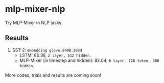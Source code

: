 # mlp-mixer-nlp
Try MLP-Mixer in NLP tasks.

## Results
1. SST-2: `embedding glove.840B.300d`
    - LSTM: 86.38, `2 layer, 512 hidden`.
    - MLP-Mixer (in timestep and hidden): 82.04, `6 layer, 128 token, 300 hidden`.

More codes, trials and results are coming soon!
